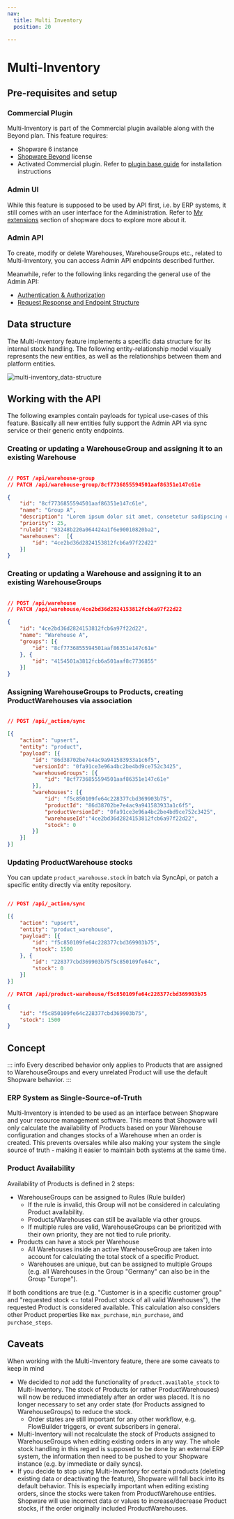 ```yaml
---
nav:
  title: Multi Inventory
  position: 20

---
```


# Multi-Inventory

## Pre-requisites and setup

### Commercial Plugin

Multi-Inventory is part of the Commercial plugin available along with the Beyond plan. This feature requires:

* Shopware 6 instance
* [Shopware Beyond](https://docs.shopware.com/en/shopware-6-en/features/shopware-beyond) license
* Activated Commercial plugin. Refer to [plugin base guide](../../../../guides/plugins/plugins/plugin-base-guide#install-your-plugin) for installation instructions

### Admin UI

While this feature is supposed to be used by API first, i.e. by ERP systems, it still comes with an user interface for the Administration. Refer to [My extensions](https://docs.shopware.com/en/shopware-6-en/extensions/myextensions) section of shopware docs to explore more about it.

### Admin API

To create, modify or delete Warehouses, WarehouseGroups etc., related to Multi-Inventory, you can access Admin API endpoints described further.

Meanwhile, refer to the following links regarding the general use of the Admin API:

* [Authentication & Authorization](https://shopware.stoplight.io/docs/admin-api/ZG9jOjEwODA3NjQx-authentication)
* [Request,Response and Endpoint Structure](https://shopware.stoplight.io/docs/admin-api/9a4d773bd3665-request-and-response-structure)

## Data structure

The Multi-Inventory feature implements a specific data structure for its internal stock handling. The following entity-relationship model visually represents the new entities, as well as the relationships between them and platform entities.

![multi-inventory_data-structure](../../../../assets/multi-inventory-data-structure.png)

## Working with the API

The following examples contain payloads for typical use-cases of this feature. Basically all new entities fully support the Admin API via sync service or their generic entity endpoints.

### Creating or updating a WarehouseGroup and assigning it to an existing Warehouse

```json

// POST /api/warehouse-group
// PATCH /api/warehouse-group/8cf7736855594501aaf86351e147c61e

{
    "id": "8cf7736855594501aaf86351e147c61e",
    "name": "Group A",
    "description": "Lorem ipsum dolor sit amet, consetetur sadipscing elitr, sed diam nonumy eirmod tempor invidunt ut labore.",
    "priority": 25,
    "ruleId": "93248b220a064424a1f6e90010820ba2",
    "warehouses":  [{
        "id": "4ce2bd36d2824153812fcb6a97f22d22"
    }]
}
```

### Creating or updating a Warehouse and assigning it to an existing WarehouseGroups

```json

// POST /api/warehouse
// PATCH /api/warehouse/4ce2bd36d2824153812fcb6a97f22d22

{
    "id": "4ce2bd36d2824153812fcb6a97f22d22",
    "name": "Warehouse A",
    "groups": [{
        "id": "8cf7736855594501aaf86351e147c61e"
    }, {
        "id": "4154501a3812fcb6a501aaf8c7736855"
    }]
}
```

### Assigning WarehouseGroups to Products, creating ProductWarehouses via association

```json

// POST /api/_action/sync

[{
    "action": "upsert",
    "entity": "product",
    "payload": [{
        "id": "86d38702be7e4ac9a941583933a1c6f5",
        "versionId": "0fa91ce3e96a4bc2be4bd9ce752c3425",
        "warehouseGroups": [{
            "id": "8cf7736855594501aaf86351e147c61e"
        }],
        "warehouses": [{
            "id": "f5c850109fe64c228377cbd369903b75",
            "productId": "86d38702be7e4ac9a941583933a1c6f5",
            "productVersionId": "0fa91ce3e96a4bc2be4bd9ce752c3425",
            "warehouseId":"4ce2bd36d2824153812fcb6a97f22d22",
            "stock": 0
        }]
    }]
}]
```

### Updating ProductWarehouse stocks

You can update `product_warehouse.stock` in batch via SyncApi, or patch a specific entity directly via entity repository.

```json

// POST /api/_action/sync

[{
    "action": "upsert",
    "entity": "product_warehouse",
    "payload": [{
        "id": "f5c850109fe64c228377cbd369903b75",
        "stock": 1500
    }, {
        "id": "228377cbd369903b75f5c850109fe64c",
        "stock": 0
    }]
}]

// PATCH /api/product-warehouse/f5c850109fe64c228377cbd369903b75

{
    "id": "f5c850109fe64c228377cbd369903b75",
    "stock": 1500
}
```

## Concept

::: info
Every described behavior only applies to Products that are assigned to WarehouseGroups and every unrelated Product will use the default Shopware behavior.
:::

### ERP System as Single-Source-of-Truth

Multi-Inventory is intended to be used as an interface between Shopware and your resource management software. This means that Shopware will only calculate the availability of Products based on your Warehouse configuration and changes stocks of a Warehouse when an order is created. This prevents oversales while also making your system the single source of truth - making it easier to maintain both systems at the same time.

### Product Availability

Availability of Products is defined in 2 steps:

* WarehouseGroups can be assigned to Rules (Rule builder)
  * If the rule is invalid, this Group will not be considered in calculating Product availability.
  * Products/Warehouses can still be available via other groups.
  * If multiple rules are valid, WarehouseGroups can be prioritized with their own priority, they are not tied to rule priority.
* Products can have a stock per Warehouse
  * All Warehouses inside an active WarehouseGroup are taken into account for calculating the total stock of a specific Product.
  * Warehouses are unique, but can be assigned to multiple Groups (e.g. all Warehouses in the Group "Germany" can also be in the Group "Europe").

If both conditions are true (e.g. "Customer is in a specific customer group" and "requested stock <= total Product stock of all valid Warehouses"), the requested Product is considered available. This calculation also considers other Product properties like `max_purchase`, `min_purchase`, and `purchase_steps`.

## Caveats

When working with the Multi-Inventory feature, there are some caveats to keep in mind

* We decided to *not* add the functionality of `product.available_stock` to Multi-Inventory. The stock of Products (or rather ProductWarehouses) will now be reduced immediately after an order was placed. It is no longer necessary to set any order state (for Products assigned to WarehouseGroups) to reduce the stock.
  * Order states are still important for any other workflow, e.g. FlowBuilder triggers, or event subscribers in general.
* Multi-Inventory will not recalculate the stock of Products assigned to WarehouseGroups when editing existing orders in any way. The whole stock handling in this regard is supposed to be done by an external ERP system, the information then need to be pushed to your Shopware instance (e.g. by immediate or daily syncs).
* If you decide to stop using Multi-Inventory for certain products (deleting existing data or deactivating the feature), Shopware will fall back into its default behavior. This is especially important when editing existing orders, since the stocks were taken from ProductWarehouse entities. Shopware will use incorrect data or values to increase/decrease Product stocks, if the order originally included ProductWarehouses.
